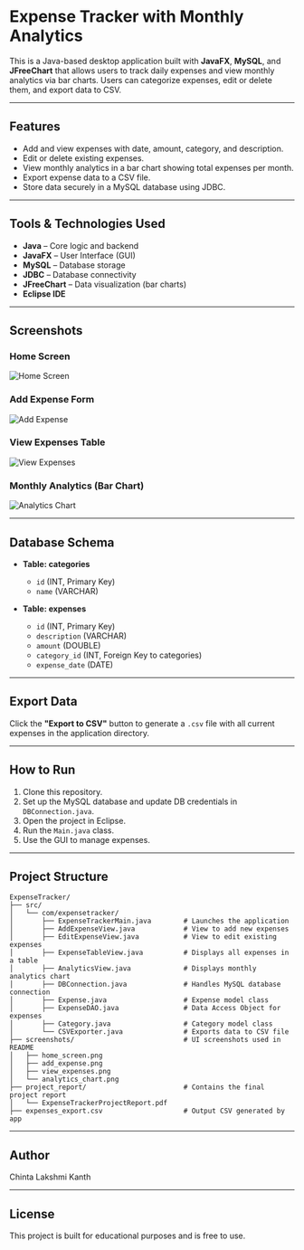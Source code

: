 # Expense Tracker with Monthly Analytics

This is a Java-based desktop application built with **JavaFX**, **MySQL**, and **JFreeChart** that allows users to track daily expenses and view monthly analytics via bar charts. Users can categorize expenses, edit or delete them, and export data to CSV.

---

## Features

- Add and view expenses with date, amount, category, and description.
- Edit or delete existing expenses.
- View monthly analytics in a bar chart showing total expenses per month.
- Export expense data to a CSV file.
- Store data securely in a MySQL database using JDBC.

---

## Tools & Technologies Used

- **Java** – Core logic and backend
- **JavaFX** – User Interface (GUI)
- **MySQL** – Database storage
- **JDBC** – Database connectivity
- **JFreeChart** – Data visualization (bar charts)
- **Eclipse IDE**

---

## Screenshots

### Home Screen
![Home Screen](screenshots/home_screen.png)

### Add Expense Form
![Add Expense](screenshots/add_expense.png)

### View Expenses Table
![View Expenses](screenshots/view_expenses.png)

### Monthly Analytics (Bar Chart)
![Analytics Chart](screenshots/analytics_chart.png)

---

## Database Schema

- **Table: categories**
  - `id` (INT, Primary Key)
  - `name` (VARCHAR)

- **Table: expenses**
  - `id` (INT, Primary Key)
  - `description` (VARCHAR)
  - `amount` (DOUBLE)
  - `category_id` (INT, Foreign Key to categories)
  - `expense_date` (DATE)

---

## Export Data

Click the **"Export to CSV"** button to generate a `.csv` file with all current expenses in the application directory.

---

## How to Run

1. Clone this repository.
2. Set up the MySQL database and update DB credentials in `DBConnection.java`.
3. Open the project in Eclipse.
4. Run the `Main.java` class.
5. Use the GUI to manage expenses.

---

##  Project Structure

```
ExpenseTracker/
├── src/
│   └── com/expensetracker/
│       ├── ExpenseTrackerMain.java        # Launches the application
│       ├── AddExpenseView.java            # View to add new expenses
│       ├── EditExpenseView.java           # View to edit existing expenses
│       ├── ExpenseTableView.java          # Displays all expenses in a table
│       ├── AnalyticsView.java             # Displays monthly analytics chart
│       ├── DBConnection.java              # Handles MySQL database connection
│       ├── Expense.java                   # Expense model class
│       ├── ExpenseDAO.java                # Data Access Object for expenses
│       ├── Category.java                  # Category model class
│       └── CSVExporter.java               # Exports data to CSV file
├── screenshots/                           # UI screenshots used in README
│   ├── home_screen.png
│   ├── add_expense.png
│   ├── view_expenses.png
│   └── analytics_chart.png
├── project_report/                        # Contains the final project report
│   └── ExpenseTrackerProjectReport.pdf
├── expenses_export.csv                    # Output CSV generated by app

```

---

## Author
Chinta Lakshmi Kanth

---

##  License

This project is built for educational purposes and is free to use.
